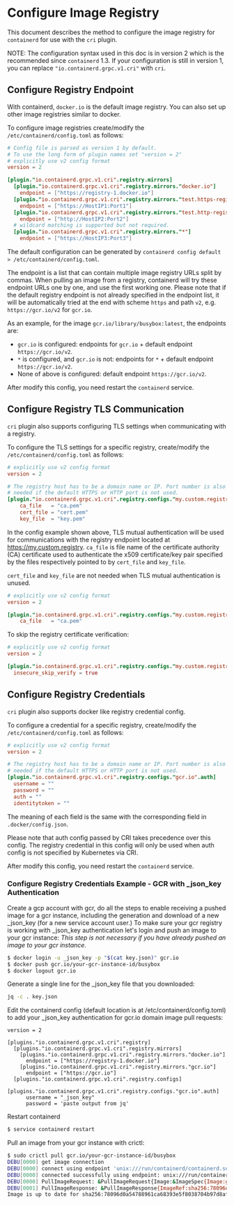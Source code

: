 # Configure Image Registry
This document describes the method to configure the image registry for `containerd` for use with the `cri` plugin.

NOTE: The configuration syntax used in this doc is in version 2 which is the
recommended since `containerd` 1.3. If your configuration is still in version 1,
you can replace `"io.containerd.grpc.v1.cri"` with `cri`.

## Configure Registry Endpoint
With containerd, `docker.io` is the default image registry. You can also set up other image registries similar to docker.

To configure image registries create/modify the `/etc/containerd/config.toml` as follows:
```toml
# Config file is parsed as version 1 by default.
# To use the long form of plugin names set "version = 2"
# explicitly use v2 config format
version = 2

[plugin."io.containerd.grpc.v1.cri".registry.mirrors]
  [plugin."io.containerd.grpc.v1.cri".registry.mirrors."docker.io"]
    endpoint = ["https://registry-1.docker.io"]
  [plugin."io.containerd.grpc.v1.cri".registry.mirrors."test.https-registry.io"]
    endpoint = ["https://HostIP1:Port1"]
  [plugin."io.containerd.grpc.v1.cri".registry.mirrors."test.http-registry.io"]
    endpoint = ["http://HostIP2:Port2"]
  # wildcard matching is supported but not required.
  [plugin."io.containerd.grpc.v1.cri".registry.mirrors."*"]
    endpoint = ["https://HostIP3:Port3"]
```

The default configuration can be generated by `containerd config default > /etc/containerd/config.toml`.

The endpoint is a list that can contain multiple image registry URLs split by commas. When pulling an image
from a registry, containerd will try these endpoint URLs one by one, and use the first working one. Please note
that if the default registry endpoint is not already specified in the endpoint list, it will be automatically
tried at the end with scheme `https` and path `v2`, e.g. `https://gcr.io/v2` for `gcr.io`.

As an example, for the image `gcr.io/library/busybox:latest`, the endpoints are:
* `gcr.io` is configured: endpoints for `gcr.io` + default endpoint `https://gcr.io/v2`.
* `*` is configured, and `gcr.io` is not: endpoints for `*` + default
  endpoint `https://gcr.io/v2`.
* None of above is configured: default endpoint `https://gcr.io/v2`.

After modify this config, you need restart the `containerd` service.

## Configure Registry TLS Communication
`cri` plugin also supports configuring TLS settings when communicating with a registry.

To configure the TLS settings for a specific registry, create/modify the `/etc/containerd/config.toml` as follows:
```toml
# explicitly use v2 config format
version = 2

# The registry host has to be a domain name or IP. Port number is also
# needed if the default HTTPS or HTTP port is not used.
[plugin."io.containerd.grpc.v1.cri".registry.configs."my.custom.registry".tls]
    ca_file   = "ca.pem"
    cert_file = "cert.pem"
    key_file  = "key.pem"
```

In the config example shown above, TLS mutual authentication will be used for communications with the registry endpoint located at https://my.custom.registry.
`ca_file` is file name of the certificate authority (CA) certificate used to authenticate the x509 certificate/key pair specified by the files respectively pointed to by `cert_file` and `key_file`.

`cert_file` and `key_file` are not needed when TLS mutual authentication is unused.

```toml
# explicitly use v2 config format
version = 2

[plugin."io.containerd.grpc.v1.cri".registry.configs."my.custom.registry".tls]
    ca_file   = "ca.pem"
```

To skip the registry certificate verification:
```toml
# explicitly use v2 config format
version = 2

[plugin."io.containerd.grpc.v1.cri".registry.configs."my.custom.registry".tls]
  insecure_skip_verify = true
```

## Configure Registry Credentials

`cri` plugin also supports docker like registry credential config.

To configure a credential for a specific registry, create/modify the
`/etc/containerd/config.toml` as follows:
```toml
# explicitly use v2 config format
version = 2

# The registry host has to be a domain name or IP. Port number is also
# needed if the default HTTPS or HTTP port is not used.
[plugin."io.containerd.grpc.v1.cri".registry.configs."gcr.io".auth]
  username = ""
  password = ""
  auth = ""
  identitytoken = ""
```
The meaning of each field is the same with the corresponding field in `.docker/config.json`.

Please note that auth config passed by CRI takes precedence over this config.
The registry credential in this config will only be used when auth config is
not specified by Kubernetes via CRI.

After modify this config, you need restart the `containerd` service.

### Configure Registry Credentials Example - GCR with _json_key Authentication

Create a gcp account with gcr, do all the steps to enable receiving a
pushed image for a gcr instance, including the generation and download of a
new _json_key (for a new service account user.) To make sure your
gcr registry is working with _json_key authentication let's login and
push an image to your gcr instance: *This step is not necessary if you have
already pushed an image to your gcr instance.*

```bash
$ docker login -u _json_key -p "$(cat key.json)" gcr.io
$ docker push gcr.io/your-gcr-instance-id/busybox
$ docker logout gcr.io
```

Generate a single line for the _json_key file that you downloaded:

```bash
jq -c . key.json
```

Edit the containerd config (default location is at /etc/containerd/config.toml)
to add your _json_key authentication for gcr.io domain image pull
requests:

```
version = 2

[plugins."io.containerd.grpc.v1.cri".registry]
  [plugins."io.containerd.grpc.v1.cri".registry.mirrors]
    [plugins."io.containerd.grpc.v1.cri".registry.mirrors."docker.io"]
      endpoint = ["https://registry-1.docker.io"]
    [plugins."io.containerd.grpc.v1.cri".registry.mirrors."gcr.io"]
      endpoint = ["https://gcr.io"]
  [plugins."io.containerd.grpc.v1.cri".registry.configs]
    [plugins."io.containerd.grpc.v1.cri".registry.configs."gcr.io".auth]
      username = "_json_key"
      password = 'paste output from jq'
```

Restart containerd

```bash
$ service containerd restart
```

Pull an image from your gcr instance with crictl:

```bash
$ sudo crictl pull gcr.io/your-gcr-instance-id/busybox
DEBU[0000] get image connection
DEBU[0000] connect using endpoint 'unix:///run/containerd/containerd.sock' with '3s' timeout
DEBU[0000] connected successfully using endpoint: unix:///run/containerd/containerd.sock
DEBU[0000] PullImageRequest: &PullImageRequest{Image:&ImageSpec{Image:gcr.io/your-gcr-instance-id/busybox,},Auth:nil,SandboxConfig:nil,}
DEBU[0001] PullImageResponse: &PullImageResponse{ImageRef:sha256:78096d0a54788961ca68393e5f8038704b97d8af374249dc5c8faec1b8045e42,}
Image is up to date for sha256:78096d0a54788961ca68393e5f8038704b97d8af374249dc5c8faec1b8045e42
```
